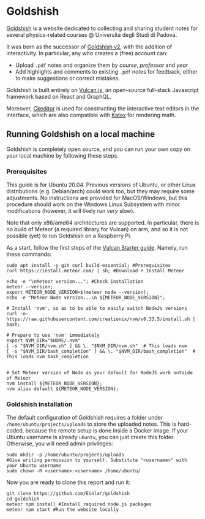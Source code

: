 # Goldshish

[Goldshish](https://goldshish.it) is a website dedicated to collecting and sharing student notes for several physics-related courses @ Università degli Studi di Padova.

It was born as the successor of [Goldshish v2](https://einlar.github.io), with the addition of interactivity. In particular, any who creates a (free) account can:
- Upload `.pdf` notes and organize them by *course*, *professor* and *year*
- Add highlights and comments to existing `.pdf` notes for feedback, either to make suggestions or correct mistakes.

Goldshish is built entirely on [Vulcan.js](http://vulcanjs.org/), an open-source full-stack Javascript framework based on React and GraphQL.

 Moreover, [Ckeditor](https://ckeditor.com/) is used for constructing the interactive text editors in the interface, which are also compatible with [Katex](https://katex.org/) for rendering math.

## Running Goldshish on a local machine
Goldshish is completely open source, and you can run your own copy on your local machine by following these steps. 

### Prerequisites
This guide is for Ubuntu 20.04. Previous versions of Ubuntu, or other Linux distributions (e.g. Debian/arch) could work too, but they may require some adjustments. No instructions are provided for MacOS/Windows, but this procedure should work on the Windows Linux Subsystem with minor modifications (however, it will likely run *very* slow).

Note that only x86/amd64 architectures are supported. In particular, there is no build of Meteor (a required library for Vulcan) on arm, and so it is not possible (yet) to run Goldshish on a Raspberry Pi.

As a start, follow the first steps of the [Vulcan Starter guide](https://github.com/VulcanJS/Vulcan-Starter#complete-install). Namely, run these commands:

    sudo apt install -y git curl build-essential; #Prerequisites
    curl https://install.meteor.com/ | sh; #Download + Install Meteor

    echo -e "\nMeteor version..."; #Check installation
    meteor --version;
    export METEOR_NODE_VERSION=$(meteor node --version);
    echo -e "Meteor Node version...\n ${METEOR_NODE_VERSION}";

    # Install 'nvm', so as to be able to easily switch NodeJs versions
    curl -o- https://raw.githubusercontent.com/creationix/nvm/v0.33.5/install.sh | bash;

    # Prepare to use 'nvm' immediately
    export NVM_DIR="$HOME/.nvm"
    [ -s "$NVM_DIR/nvm.sh" ] && \. "$NVM_DIR/nvm.sh"  # This loads nvm
    [ -s "$NVM_DIR/bash_completion" ] && \. "$NVM_DIR/bash_completion"  # This loads nvm bash_completion


    # Set Meteor version of Node as your default for NodeJS work outside of Meteor
    nvm install ${METEOR_NODE_VERSION};
    nvm alias default ${METEOR_NODE_VERSION};

### Goldshish installation
The default configuration of Goldshish requires a folder under `/home/ubuntu/projects/uploads` to store the uploaded notes. This is hard-coded, because the remote setup is done inside a Docker image. 
If your Ubuntu username is already `ubuntu`, you can just create this folder. Otherwise, you will need admin privileges:

    sudo mkdir -p /home/ubuntu/projects/uploads
    #Give writing permission to yourself. Substitute "<username>" with your Ubuntu username
    sudo chown -R <username>:<username> /home/ubuntu/ 

Now you are ready to clone this report and run it:

    git clone https://github.com/Einlar/goldshish
    cd goldshish
    meteor npm install #Install required node.js packages
    meteor npm start #Run the website locally



